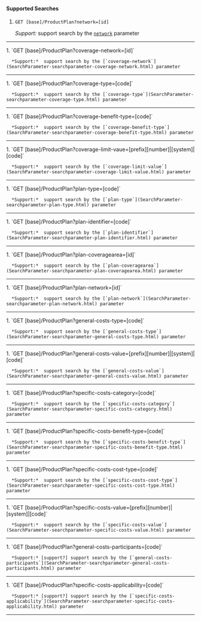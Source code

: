 #### Supported Searches

1. `GET [base]/ProductPlan?network=[id]`

      *Support:*  support search by the [`network`](SearchParameter-searchparameter-network.html) parameter
<hr />
1. `GET [base]/ProductPlan?coverage-network=[id]`

      *Support:*  support search by the [`coverage-network`](SearchParameter-searchparameter-coverage-network.html) parameter
<hr />
1. `GET [base]/ProductPlan?coverage-type=[code]`

      *Support:*  support search by the [`coverage-type`](SearchParameter-searchparameter-coverage-type.html) parameter
<hr />
1. `GET [base]/ProductPlan?coverage-benefit-type=[code]`

      *Support:*  support search by the [`coverage-benefit-type`](SearchParameter-searchparameter-coverage-benefit-type.html) parameter
<hr />
1. `GET [base]/ProductPlan?coverage-limit-vaue=[prefix][number]|[system]|[code]`

      *Support:*  support search by the [`coverage-limit-value`](SearchParameter-searchparameter-coverage-limit-value.html) parameter
<hr />
1. `GET [base]/ProductPlan?plan-type=[code]`

      *Support:*  support search by the [`plan-type`](SearchParameter-searchparameter-plan-type.html) parameter
<hr />
1. `GET [base]/ProductPlan?plan-identifier=[code]`

      *Support:*  support search by the [`plan-identifier`](SearchParameter-searchparameter-plan-identifier.html) parameter
<hr />
1. `GET [base]/ProductPlan?plan-coveragearea=[id]`

      *Support:*  support search by the [`plan-coveragearea`](SearchParameter-searchparameter-plan-coveragearea.html) parameter
<hr />
1. `GET [base]/ProductPlan?plan-network=[id]`

      *Support:*  support search by the [`plan-network`](SearchParameter-searchparameter-plan-network.html) parameter
<hr />
1. `GET [base]/ProductPlan?general-costs-type=[code]`

      *Support:*  support search by the [`general-costs-type`](SearchParameter-searchparameter-general-costs-type.html) parameter
<hr />
1. `GET [base]/ProductPlan?general-costs-value=[prefix][number]|[system]|[code]`

      *Support:*  support search by the [`general-costs-value`](SearchParameter-searchparameter-general-costs-value.html) parameter
<hr />
1. `GET [base]/ProductPlan?specific-costs-category=[code]`

      *Support:*  support search by the [`specific-costs-category`](SearchParameter-searchparameter-specific-costs-category.html) parameter
<hr />
1. `GET [base]/ProductPlan?specific-costs-benefit-type=[code]`

      *Support:*  support search by the [`specific-costs-benefit-type`](SearchParameter-searchparameter-specific-costs-benefit-type.html) parameter
<hr />
1. `GET [base]/ProductPlan?specific-costs-cost-type=[code]`

      *Support:*  support search by the [`specific-costs-cost-type`](SearchParameter-searchparameter-specific-costs-cost-type.html) parameter
<hr />
1. `GET [base]/ProductPlan?specific-costs-value=[prefix][number]|[system]|[code]`

      *Support:*  support search by the [`specific-costs-value`](SearchParameter-searchparameter-specific-costs-value.html) parameter
<hr />
1. `GET [base]/ProductPlan?general-costs-participants=[code]`

      *Support:* [support?] support search by the [`general-costs-participants`](SearchParameter-searchparameter-general-costs-participants.html) parameter
<hr />
1. `GET [base]/ProductPlan?specific-costs-applicability=[code]`

      *Support:* [support?] support search by the [`specific-costs-applicability`](SearchParameter-searchparameter-specific-costs-applicability.html) parameter
<hr />